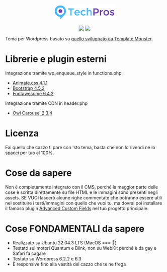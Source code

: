 <div align="center">
  <p>
    <img src="assets/images/main-logo.png">
  </p>
  <p>
    <img src="https://img.shields.io/badge/License-GPLv3-red?style=for-the-badge">
    <img src="https://img.shields.io/badge/wordpress-grey?style=for-the-badge&logo=wordpress">
  </p>
</div>
  
Tema per Wordpress basato su <a href="https://wp.ditsolution.net/techpros/">quello sviluppato da Template Monster</a>.

# Librerie e plugin esterni
Integrazione tramite wp_enqueue_style in functions.php:
* <a href="https://animate.style/">Animate.css 4.1.1</a>
* <a href="https://getbootstrap.com/">Bootstrap 4.5.2</a> 
* <a href="https://fontawesome.com/">Fontawesome 6.4.2</a>

Integrazione tramite CDN in header.php
* <a href="https://owlcarousel2.github.io/OwlCarousel2/">Owl Carousel 2.3.4</a>

# Licenza
Fai quello che cazzo ti pare con 'sto tema, basta che non lo rivendi né lo spacci per tuo al 100%.

# Cose da sapere
Non è completamente integrato con il CMS, perché la maggior parte delle cose è scritta direttamente su file HTML e le immagini sono presenti negli assets. SE VUOI lascerò alcune righe commentate che potranno essere utili nel sostituire i testi/immagini con quello che vuoi tu, ma dovrai poi installare il famoso plugin <a href="https://wordpress.org/plugins/advanced-custom-fields/">Advanced Custom Fields</a> nel tuo progetto principale.

# Cose FONDAMENTALI da sapere
* Realizzato su Ubuntu 22.04.3 LTS (MacOS === 💩)
* Testato sui motori Quantum e Blink, non su WebKit perché è da gay e Safari fa cagare
* Testato su Wordpress 6.2.2 e 6.3
* È responsive fino alla vastità del cazzo che te ne frega
